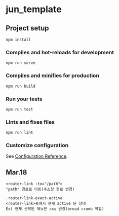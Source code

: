 # jun_template

## Project setup
```
npm install
```

### Compiles and hot-reloads for development
```
npm run serve
```

### Compiles and minifies for production
```
npm run build
```

### Run your tests
```
npm run test
```

### Lints and fixes files
```
npm run lint
```

### Customize configuration
See [Configuration Reference](https://cli.vuejs.org/config/).


## Mar.18
```
<router-link :to="/path">
"path" 경로로 이동(주소창 경로 변경)
```
```
.router-link-exact-active
<router-link>중에서 현재 active 된 상태
Ex) 현재 선택된 메뉴만 css 변경(bread crumb 역할)
```

